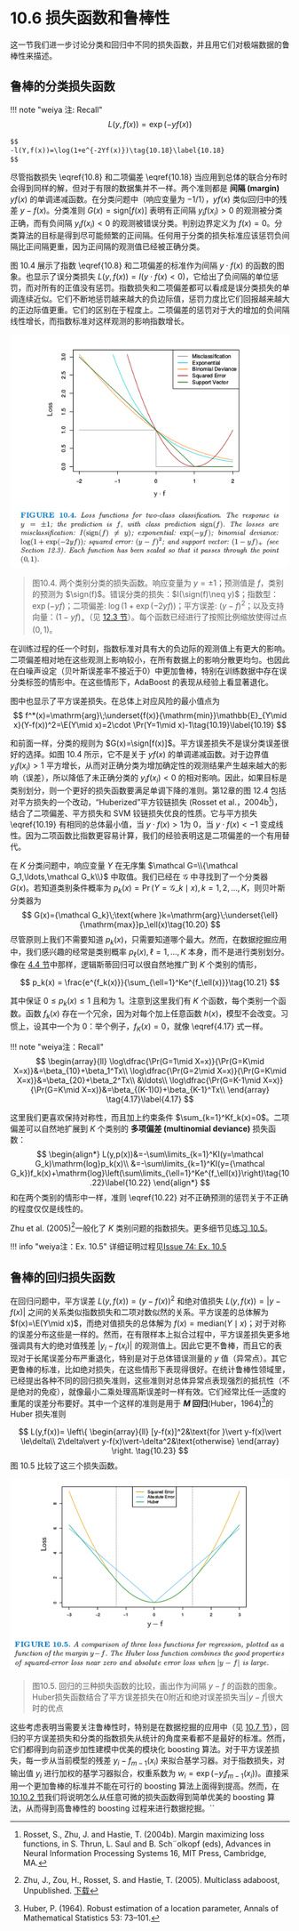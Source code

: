 # 10.6 损失函数和鲁棒性

这一节我们进一步讨论分类和回归中不同的损失函数，并且用它们对极端数据的鲁棒性来描述。

## 鲁棒的分类损失函数

!!! note "weiya 注: Recall"
    $$
    L(y,f(x))=\exp(-yf(x))\tag{10.8}\label{10.8}
    $$

    $$
    -l(Y,f(x))=\log(1+e^{-2Yf(x)})\tag{10.18}\label{10.18}
    $$

尽管指数损失 \eqref{10.8} 和二项偏差 \eqref{10.18} 当应用到总体的联合分布时会得到同样的解，但对于有限的数据集并不一样。两个准则都是 **间隔 (margin)** $yf(x)$ 的单调递减函数。在分类问题中（响应变量为 $-1/1$），$yf(x)$ 类似回归中的残差 $y-f(x)$。分类准则 $G(x)=\mathrm{sign}[f(x)]$ 表明有正间隔 $y_if(x_i)>0$ 的观测被分类正确，而有负间隔 $y_if(x_i)<0$ 的观测被错误分类。判别边界定义为 $f(x)=0$。分类算法的目标是得到尽可能频繁的正间隔。任何用于分类的损失标准应该惩罚负间隔比正间隔更重，因为正间隔的观测值已经被正确分类。

图 10.4 展示了指数 \eqref{10.8} 和二项偏差的标准作为间隔 $y\cdot f(x)$ 的函数的图象。也显示了误分类损失 $L(y,f(x))=I(y\cdot f(x) < 0)$，它给出了负间隔的单位惩罚，而对所有的正值没有惩罚。指数损失和二项偏差都可以看成是误分类损失的单调连续近似。它们不断地惩罚越来越大的负边际值，惩罚力度比它们回报越来越大的正边际值更重。它们的区别在于程度上。二项偏差的惩罚对于大的增加的负间隔线性增长，而指数标准对这样观测的影响指数增长。

![](../img/10/fig10.4.png)

> 图10.4. 两个类别分类的损失函数。响应变量为 $y=\pm 1$；预测值是 $f$，类别的预测为 $\sign(f)$。错误分类的损失：$I(\sign(f)\neq y)$；指数型：$\exp(-yf)$；二项偏差: $\log(1+\exp(-2yf))$；平方误差: $(y-f)^2$；以及支持向量：$(1-yf)_+$（见 [12.3 节](/12-Support-Vector-Machines-and-Flexible-Discriminants/12.3-Support-Vector-Machines-and-Kernels/index.html)）。每个函数已经进行了按照比例缩放使得过点 $(0,1)$。

在训练过程的任一个时刻，指数标准对具有大的负边际的观测值上有更大的影响。二项偏差相对地在这些观测上影响较小，在所有数据上的影响分散更均匀。也因此在白噪声设定（贝叶斯误差率不接近于0）中更加鲁棒，特别在训练数据中存在误分类标签的情形中。在这些情形下，AdaBoost 的表现从经验上看显著退化。

图中也显示了平方误差损失。在总体上对应风险的最小值点为
$$
f^*(x)=\mathrm{arg}\;\underset{f(x)}{\mathrm{min}}\mathbb{E}_{Y\mid x}(Y-f(x))^2=\E(Y\mid x)=2\cdot \Pr(Y=1\mid x)-1\tag{10.19}\label{10.19}
$$

和前面一样，分类的规则为 $G(x)=\sign[f(x)]$。平方误差损失不是误分类误差很好的选择。如图 10.4 所示，它不是关于 $yf(x)$ 的单调递减函数。对于边界值 $y_if(x_i)>1$ 平方增长，从而对正确分类为增加确定性的观测结果产生越来越大的影响（误差），所以降低了未正确分类的 $y_if(x_i) < 0$ 的相对影响。因此，如果目标是类别划分，则一个更好的损失函数要满足单调下降的准则。第12章的图 12.4 包括对平方损失的一个改动，“Huberized”平方铰链损失 (Rosset et al.，2004b[^1])，结合了二项偏差、平方损失和 SVM 铰链损失优良的性质。它与平方损失 \eqref{10.19} 有相同的总体最小值，当 $y\cdot f(x) > 1$为 0，当 $y\cdot f(x) < -1$ 变成线性。因为二项函数比指数更容易计算，我们的经验表明这是二项偏差的一个有用替代。

在 $K$ 分类问题中，响应变量 $Y$ 在无序集 $\mathcal G=\\{\mathcal G_1,\ldots,\mathcal G_k\\}$ 中取值。我们已经在 $\mathcal G$ 中寻找到了一个分类器 $G(x)$。若知道类别条件概率为 $p_k(x)=\Pr(Y={\mathcal G}\_k\mid x),k=1,2,\ldots,K$，则贝叶斯分类器为
$$
G(x)={\mathcal G_k}\;\text{where }k=\mathrm{arg}\;\underset{\ell}{\mathrm{max}}p_\ell(x)\tag{10.20}
$$
尽管原则上我们不需要知道 $p_k(x)$，只需要知道哪个最大。然而，在数据挖掘应用中，我们感兴趣的经常是类别概率 $p_\ell(x),\ell=1,\ldots,K$ 本身，而不是进行类别划分。像在 [4.4 节](../04-Linear-Methods-for-Classification/4.4-Logistic-Regression/index.html)中那样，逻辑斯蒂回归可以很自然地推广到 $K$ 个类别的情形，

$$
p_k(x) = \frac{e^{f_k(x)}}{\sum_{\ell=1}^Ke^{f_\ell(x)}}\tag{10.21}
$$

其中保证 $0\le p_k(x)\le 1$ 且和为 $1$。注意到这里我们有 $K$ 个函数，每个类别一个函数。函数 $f_k(x)$ 存在一个冗余，因为对每个加上任意函数 $h(x)$，模型不会改变。习惯上，设其中一个为 $0$：举个例子，$f_K(x)=0$，就像 \eqref{4.17} 式一样。

!!! note "weiya注：Recall"
    $$
    \begin{array}{ll}
    \log\dfrac{\Pr(G=1\mid X=x)}{\Pr(G=K\mid X=x)}&=\beta_{10}+\beta_1^Tx\\
    \log\dfrac{\Pr(G=2\mid X=x)}{\Pr(G=K\mid X=x)}&=\beta_{20}+\beta_2^Tx\\
    &\ldots\\
    \log\dfrac{\Pr(G=K-1\mid X=x)}{\Pr(G=K\mid X=x)}&=\beta_{(K-1)0}+\beta_{K-1}^Tx\\
    \end{array}
    \tag{4.17}\label{4.17}
    $$

这里我们更喜欢保持对称性，而且加上约束条件 $\sum_{k=1}^Kf_k(x)=0$。二项偏差可以自然地扩展到 $K$ 个类别的 **多项偏差 (multinomial deviance)** 损失函数：
$$
\begin{align*}
L(y,p(x))&=-\sum\limits_{k=1}^KI(y=\mathcal G_k)\mathrm{log}p_k(x)\\
&=-\sum\limits_{k=1}^KI(y={\mathcal G_k})f_k(x)+\mathrm{log}\left(\sum\limits_{\ell=1}^Ke^{f_\ell(x)}\right)\tag{10.22}\label{10.22}
\end{align*}
$$
和在两个类别的情形中一样，准则 \eqref{10.22} 对不正确预测的惩罚关于不正确的程度仅仅是线性的。

Zhu et al. (2005)[^2]一般化了 $K$ 类别问题的指数损失。更多细节见[练习 10.5](https://github.com/szcf-weiya/ESL-CN/issues/74)。

!!! info "weiya注：Ex. 10.5"
    详细证明过程见[Issue 74: Ex. 10.5](https://github.com/szcf-weiya/ESL-CN/issues/74)

## 鲁棒的回归损失函数

在回归问题中，平方误差 $L(y,f(x))=(y-f(x))^2$ 和绝对值损失 $L(y,f(x))=\vert y-f(x)\vert$ 之间的关系类似指数损失和二项对数似然的关系。平方误差的总体解为 $f(x)=\E(Y\mid x)$，而绝对值损失的总体解为 $f(x)=\mathrm{median}(Y\mid x)$；对于对称的误差分布这些是一样的。然而，在有限样本上拟合过程中，平方误差损失更多地强调具有大的绝对值残差 $\vert y_i-f(x_i)\vert$ 的观测值上。因此它更不鲁棒，而且它的表现对于长尾误差分布严重退化，特别是对于总体错误测量的 $y$ 值（异常点）。其它更鲁棒的标准，比如绝对损失，在这些情形下表现得很好。在统计鲁棒性领域里，已经提出各种不同的回归损失准则，这些准则对总体异常点表现强烈的抵抗性（不是绝对的免疫），就像最小二乘处理高斯误差时一样有效。它们经常比任一适度的重尾的误差分布要好。其中一个这样的准则是用于 **$M$ 回归**(Huber，1964)[^3]的 Huber 损失准则

$$
L(y,f(x))=
\left\{
  \begin{array}{ll}
  [y-f(x)]^2&\text{for }\vert y-f(x)\vert \le\delta\\
  2\delta\vert y-f(x)\vert-\delta^2&\text{otherwise}
  \end{array}
\right.
\tag{10.23}
$$
图 10.5 比较了这三个损失函数。

![](../img/10/fig10.5.png)

> 图10.5. 回归的三种损失函数的比较，画出作为间隔 $y-f$ 的函数的图象。Huber损失函数结合了平方误差损失在0附近和绝对误差损失当$\vert y-f\vert$很大时的优点

这些考虑表明当需要关注鲁棒性时，特别是在数据挖掘的应用中（见 [10.7 节](10.7-Off-the-Shelf-Procedures-for-Data-Mining/index.html)），回归的平方误差损失和分类的指数损失从统计的角度来看都不是最好的标准。然而，它们都得到向前逐步加性建模中优美的模块化 boosting 算法。对于平方误差损失，每一步从当前模型的残差 $y_i-f_{m-1}(x_i)$ 来拟合基学习器。对于指数损失，对输出值 $y_i$ 进行加权的基学习器拟合，权重系数为 $w_i=\exp(-y_if_{m-1}(x_i))$。直接采用一个更加鲁棒的标准并不能在可行的 boosting 算法上面得到提高。然而，在 [10.10.2 节](10.10-Numerical-Optimization-via-Gradient-Boosting.md)我们将说明怎么从任意可微的损失函数得到简单优美的 boosting 算法，从而得到高鲁棒性的 boosting 过程来进行数据挖掘。``

[^1]: Rosset, S., Zhu, J. and Hastie, T. (2004b). Margin maximizing loss functions, in S. Thrun, L. Saul and B. Sch¨olkopf (eds), Advances in Neural Information Processing Systems 16, MIT Press, Cambridge, MA.
[^2]: Zhu, J., Zou, H., Rosset, S. and Hastie, T. (2005). Multiclass adaboost, Unpublished. [下载](../references/samme.pdf)
[^3]: Huber, P. (1964). Robust estimation of a location parameter, Annals of Mathematical Statistics 53: 73–101.